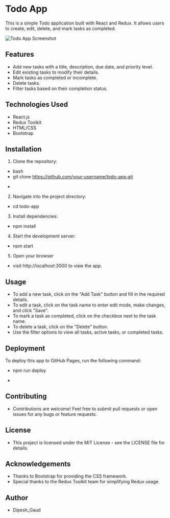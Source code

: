 # Todo App

This is a simple Todo application built with React and Redux. It allows users to create, edit, delete, and mark tasks as completed.

![Todo App Screenshot](./screenshot.png)

## Features

- Add new tasks with a title, description, due date, and priority level.
- Edit existing tasks to modify their details.
- Mark tasks as completed or incomplete.
- Delete tasks.
- Filter tasks based on their completion status.

## Technologies Used

- React.js
- Redux Toolkit
- HTML/CSS
- Bootstrap

## Installation

1. Clone the repository:

  - bash
  - git clone https://github.com/your-username/todo-app.git
  - ```git clone https://github.com/your-username/todo-app.git

2. Navigate into the project directory:

  - cd todo-app

3. Install dependencies:

  - npm install

4. Start the development server:

  - npm start

5. Open your browser
  - visit http://localhost:3000 to view the app.

## Usage

- To add a new task, click on the "Add Task" button and fill in the required details.
- To edit a task, click on the task name to enter edit mode, make changes, and click "Save".
- To mark a task as completed, click on the checkbox next to the task name.
- To delete a task, click on the "Delete" button.
- Use the filter options to view all tasks, active tasks, or completed tasks.

## Deployment
To deploy this app to GitHub Pages, run the following command:
- npm run deploy
- ``` npm run deploy

## Contributing
- Contributions are welcome! Feel free to submit pull requests or open issues for any bugs or feature requests.

## License
- This project is licensed under the MIT License - see the LICENSE file for details.

## Acknowledgements
- Thanks to Bootstrap for providing the CSS framework.
- Special thanks to the Redux Toolkit team for simplifying Redux usage.

## Author
- Dipesh_Gaud

